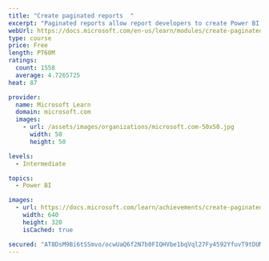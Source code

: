 ```yaml
---
title: "Create paginated reports  "
excerpt: "Paginated reports allow report developers to create Power BI artifacts that have tightly controlled rendering requirements. Paginated reports are ideal for creating sales invoices, receipts, purchase orders, and tabular data. This module will teach you how to create reports, add parameters, and work with tables and charts in paginated reports."
webUrl: https://docs.microsoft.com/en-us/learn/modules/create-paginated-reports-power-bi/
type: course
price: Free
length: PT60M
ratings:
  count: 1558
  average: 4.7265725
heat: 87

provider:
  name: Microsoft Learn
  domain: microsoft.com
  images:
    - url: /assets/images/organizations/microsoft.com-50x50.jpg
      width: 50
      height: 50

levels:
  - Intermediate

topics:
  - Power BI

images:
  - url: https://docs.microsoft.com/learn/achievements/create-paginated-reports-power-bi-social.png
    width: 640
    height: 320
    isCached: true

secured: "AT8DsM9Bi6tSSmvo/ocwUaQ6f2N7b0FIQHVbe1bqVql27Fy4592YfuvT9tDUMyMYzJCAeCEq/eDnWG2D2Pph2CXABv3nYacZpblViGU9oi3J+xzJl7ySjbcUtahKMiY/SUCuHX96NufS3np+tFvtqiAic8kHX6Xybk3lgJ/BAbSPB8S7EomE9o2y2lckiY1G4Cb+/YdDuUlx5SyFxaD8E4j1qdzASY7kBSs6uZ2N0wntc/L0PEGGC8C6Yp7PeWMc1sxrOnQU7CJj7SJN+/X5zxFzZUzfR8Kf3e/83VhTA3xgKris22qXFaV/Xy3T9Z9kD7stJtRbgVorkli8ID4ykcs9MMhX00I8Pfb6rGr4TQH0qd4j4BqX0AzNbKXl71UPKbyxyY3AmQVjb56htrKxT8mrLbA8XttIrwNup0fLOW4=;PaV6aiUjuCvf7t8tD5VzSQ=="
---
```


